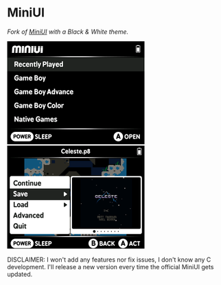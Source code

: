 # MiniUI

_Fork of [MiniUI](https://github.com/shauninman/MiniUI) with a Black & White theme._

<img src="github/main.png" width=320 /> <img src="github/menu.png" width=320 />

DISCLAIMER: I won't add any features nor fix issues, I don't know any C development.
I'll release a new version every time the official MiniUI gets updated.
